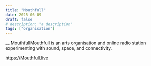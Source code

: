 ```yaml
---
title: "Mouthfull"
date: 2025-06-09
draft: false
# description: "a description"
tags: ["organisation"]
---
```


__
MouthfullMouthfull is an arts organisation and online radio station
experimenting with sound, space, and connectivity. 

https://Mouthfull.live



